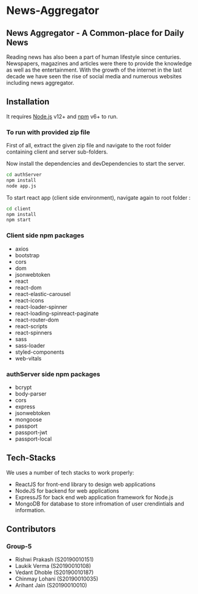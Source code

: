 # News-Aggregator
## News Aggregator - A Common-place for Daily News
Reading news has also been a part of human lifestyle
since centuries. Newspapers, magazines and articles
were there to provide the knowledge as well as the
entertainment. With the growth of the internet in the
last decade we have seen the rise of social media and
numerous websites including news aggregator.
## Installation
It requires [Node.js](https://nodejs.org/) v12+ and [npm](https://www.npmjs.com/) v6+ to run.

### To run with provided zip file
First of all, extract the given zip file and navigate to the root folder containing client and server sub-folders.

Now install the dependencies and devDependencies to start the server.
```sh
cd authServer
npm install
node app.js
```

To start react app (client side environment), navigate again to root folder :

```sh
cd client
npm install
npm start
```

### Client side npm packages
- axios
- bootstrap
- cors
- dom
- jsonwebtoken
- react
- react-dom
- react-elastic-carousel
- react-icons
- react-loader-spinner
- react-loading-spinreact-paginate
- react-router-dom
- react-scripts
- react-spinners
- sass
- sass-loader
- styled-components
- web-vitals

### authServer side npm packages
- bcrypt
- body-parser
- cors
- express
- jsonwebtoken
- mongoose
- passport
- passport-jwt
- passport-local

## Tech-Stacks

We uses a number of tech stacks to work properly:

- ReactJS for front-end library to design web applications
- NodeJS for backend for web applications
- ExpressJS for back end web application framework for Node.js
- MongoDB for database to store infromation of user crendintials and information.

## Contributors
### Group-5
- Rishwi Prakash (S20190010151)
- Laukik Verma (S20190010108)
- Vedant Dhoble (S20190010187)
- Chinmay Lohani (S20190010035)
- Arihant Jain (S20190010010)

